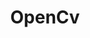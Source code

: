---
title: "OpenCv"
description: "Wrapper for OpenCv functions"
icon: "photo_frame"
weight: 5000000000000
draft: false
---